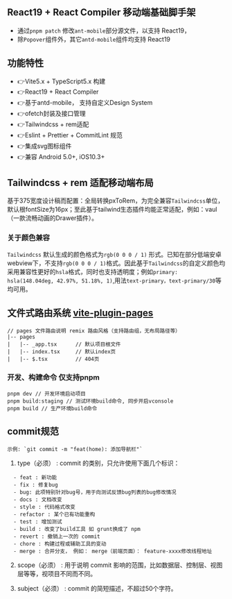 ## React19 + React Compiler 移动端基础脚手架

 * 通过`pnpm patch` 修改`ant-mobile`部分源文件，以支持 React19，
 * 除`Popover`组件外，其它`antd-mobile`组件均支持 React19
## 功能特性
* 👉Vite5.x + TypeScript5.x 构建
* 👉React19 + React Compiler
* 👉基于antd-mobile， 支持自定义Design System
* 👉ofetch封装及接口管理
* 👉Tailwindcss + rem适配
* 👉Eslint + Prettier + CommitLint 规范
* 👉集成svg图标组件
* 👉兼容 Android 5.0+, iOS10.3+
## Tailwindcss + rem 适配移动端布局
 基于375宽度设计稿而配置：全局转换pxToRem，为完全兼容`Tailwindcss`单位，默认根fontSize为16px；至此基于tailwind生态插件均能正常适配，例如：vaul（一款流畅动画的Drawer插件）。
### 关于颜色兼容
`Tailwindcss` 默认生成的颜色格式为`rgb(0 0 0 / 1)` 形式。已知在部分低端安卓webview下，不支持`rgb(0 0 0 / 1)`格式。因此基于`Tailwindcss`的自定义颜色均采用兼容性更好的`hsla`格式，同时也支持透明度；例如`primary: hsla(148.04deg, 42.97%, 51.18%, 1)`,用法`text-primary，text-primary/30`等均可用。
## 文件式路由系统 [vite-plugin-pages](https://www.npmjs.com/package/vite-plugin-pages)
```
// pages 文件路由说明 remix 路由风格（支持路由组，无布局路径等）
|-- pages
|   |-- _app.tsx      // 默认项目根文件
|   |-- index.tsx     // 默认index页
|   |-- $.tsx         // 404页
```

### 开发、构建命令 仅支持pnpm
```
pnpm dev // 开发环境启动项目
pnpm build:staging // 测试环境build命令, 同步开启vconsole
pnpm build // 生产环境build命令
```
## commit规范

    示例: `git commit -m "feat(home): 添加导航栏"`

1. type（必须） : commit 的类别，只允许使用下面几个标识：
```
  - feat : 新功能
  - fix : 修复bug
  - bug: 此项特别针对bug号，用于向测试反馈bug列表的bug修改情况
  - docs : 文档改变
  - style : 代码格式改变
  - refactor : 某个已有功能重构
  - test : 增加测试
  - build : 改变了build工具 如 grunt换成了 npm
  - revert : 撤销上一次的 commit
  - chore : 构建过程或辅助工具的变动
  - merge : 合并分支， 例如： merge（前端页面）： feature-xxxx修改线程地址
```
2. scope（必须） : 用于说明 commit 影响的范围，比如数据层、控制层、视图层等等，视项目不同而不同。

3. subject（必须） : commit 的简短描述，不超过50个字符。

